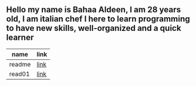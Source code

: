 

## Hello my name is Bahaa Aldeen, I am 28 years old, I am italian chef I here to learn programming to have new skills, well-organized and a quick learner


| name  | link |
| ----------- | ----------- |
| readme      |  [link](https://baha2ka.github.io/reading-notes/)     |
|  read01| [link](https://baha2ka.github.io/reading-notes/read01)